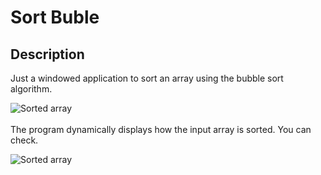 # Sort Buble
## Description
Just a windowed application to sort an array using the bubble sort algorithm.

![Sorted array](../master/img/SortedArr.png) <br /><br />
The program dynamically displays how the input array is sorted. You can check.

![Sorted array](../master/img/InProcess.png)

